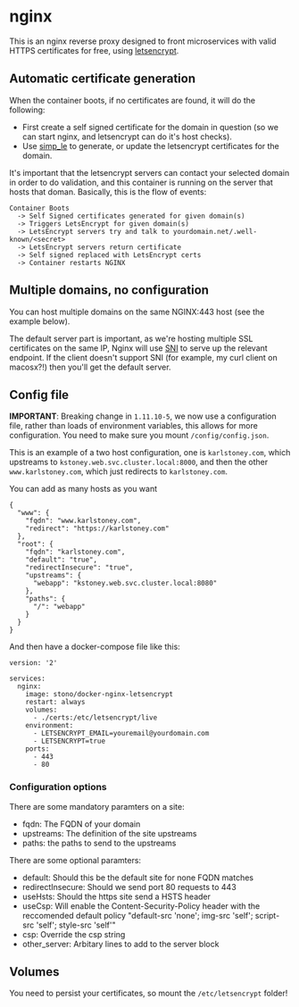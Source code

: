# nginx
This is an nginx reverse proxy designed to front microservices with valid HTTPS certificates for free, using [letsencrypt](https://letsencrypt.org/).

## Automatic certificate generation
When the container boots, if no certificates are found, it will do the following:

  - First create a self signed certificate for the domain in question (so we can start nginx, and letsencrypt can do it's host checks).
  - Use [simp_le](https://github.com/zenhack/simp_le) to generate, or update the letsencrypt certificates for the domain.

It's important that the letsencrypt servers can contact your selected domain in order to do validation, and this container is running on the server that hosts that doman.  Basically, this is the flow of events:
```
Container Boots
  -> Self Signed certificates generated for given domain(s)
  -> Triggers LetsEncrypt for given domain(s)
  -> LetsEncrypt servers try and talk to yourdomain.net/.well-known/<secret>
  -> LetsEncrypt servers return certificate
  -> Self signed replaced with LetsEncrypt certs
  -> Container restarts NGINX
```

## Multiple domains, no configuration
You can host multiple domains on the same NGINX:443 host (see the example below).

The default server part is important, as we're hosting multiple SSL certificates on the same IP, Nginx will use [SNI](https://en.wikipedia.org/wiki/Server_Name_Indication) to serve up the relevant endpoint.  If the client doesn't support SNI (for example, my curl client on macosx?!) then you'll get the default server.

## Config file
__IMPORTANT__: Breaking change in `1.11.10-5`, we now use a configuration file, rather than loads of environment variables, this allows for more configuration.  You need to make sure you mount `/config/config.json`.

This is an example of a two host configuration, one is `karlstoney.com`, which upstreams to `kstoney.web.svc.cluster.local:8000`, and then the other `www.karlstoney.com`, which just redirects to `karlstoney.com`. 

You can add as many hosts as you want

```
{
  "www": {
    "fqdn": "www.karlstoney.com",
    "redirect": "https://karlstoney.com"
  },
  "root": {
    "fqdn": "karlstoney.com",
    "default": "true",
    "redirectInsecure": "true",
    "upstreams": {
      "webapp": "kstoney.web.svc.cluster.local:8080"
    },
    "paths": {
      "/": "webapp" 
    }
  }
}
```

And then have a docker-compose file like this: 
```
version: '2'

services:
  nginx:
    image: stono/docker-nginx-letsencrypt
    restart: always
	volumes:
	  - ./certs:/etc/letsencrypt/live
    environment:
      - LETSENCRYPT_EMAIL=youremail@yourdomain.com
      - LETSENCRYPT=true
    ports:
      - 443
      - 80
```
### Configuration options
There are some mandatory paramters on a site:

  - fqdn: The FQDN of your domain
  - upstreams: The definition of the site upstreams 
  - paths: the paths to send to the upstreams

There are some optional paramters:

  - default: Should this be the default site for none FQDN matches
  - redirectInsecure: Should we send port 80 requests to 443
  - useHsts: Should the https site send a HSTS header
  - useCsp: Will enable the Content-Security-Policy header with the reccomended default policy "default-src 'none'; img-src 'self'; script-src 'self'; style-src 'self'"
  - csp: Override the csp string 
  - other_server: Arbitary lines to add to the server block

## Volumes
You need to persist your certificates, so mount the `/etc/letsencrypt` folder!
